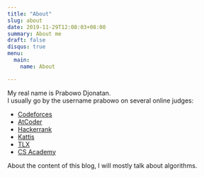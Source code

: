 ```yaml
---
title: "About"
slug: about
date: 2019-11-29T12:08:03+08:00
summary: About me
draft: false
disqus: true
menu:
  main:
    name: About

---
```



My real name is Prabowo Djonatan. \
I usually go by the username prabowo on several online judges:

- [Codeforces](https://codeforces.com/profile/Prabowo)
- [AtCoder](https://atcoder.jp/users/prabowo)
- [Hackerrank](https://www.hackerrank.com/Prabowo)
- [Kattis](https://open.kattis.com/users/prabowo)
- [TLX](https://tlx.toki.id/profiles/prabowo)
- [CS Academy](https://csacademy.com/user/prabowo)

About the content of this blog, I will mostly talk about algorithms.
